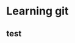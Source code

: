 # Learning git
## test
	

<!--stackedit_data:
eyJoaXN0b3J5IjpbLTIwNzYzNTEzMjUsMjEzMzYzNDkyOSwtMT
g5MDA1MzY5M119
-->